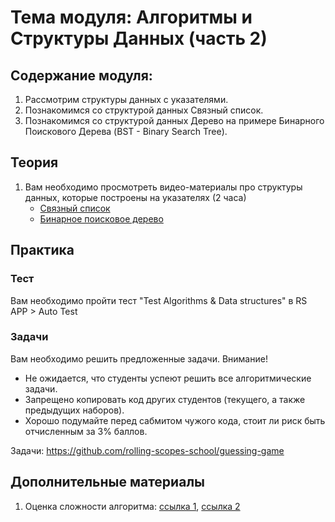 # Тема модуля: Алгоритмы и Структуры Данных (часть 2)
## Содержание модуля:
1. Рассмотрим структуры данных с указателями.
2. Познакомимся со структурой данных Связный список.
3. Познакомимся со структурой данных Дерево на примере Бинарного Поискового Дерева (BST - Binary Search Tree).

## Теория 
1. Вам необходимо просмотреть видео-материалы про структуры данных, которые построены на указателях (2 часа)
    - [Связный список](https://youtu.be/NpcHTBOAId0)
    - [Бинарное поисковое дерево](https://youtu.be/fnqUD4FTE5Q)

## Практика 
### Teст
Вам необходимо пройти тест "Test Algorithms & Data structures" в RS APP > Auto Test

### Задачи
Вам необходимо решить предложенные задачи.
Внимание! 
* Не ожидается, что студенты успеют решить все алгоритмические задачи.
* Запрещено копировать код других студентов (текущего, а также предыдущих наборов).
* Хорошо подумайте перед сабмитом чужого кода, стоит ли риск быть отчисленным за 3% баллов.

Задачи: 
https://github.com/rolling-scopes-school/guessing-game

## Дополнительные материалы
1. Оценка сложности алгоритма: [ссылка 1](https://tproger.ru/articles/computational-complexity-explained/), [ссылка 2](https://tproger.ru/translations/algorithms-and-data-structures/)
